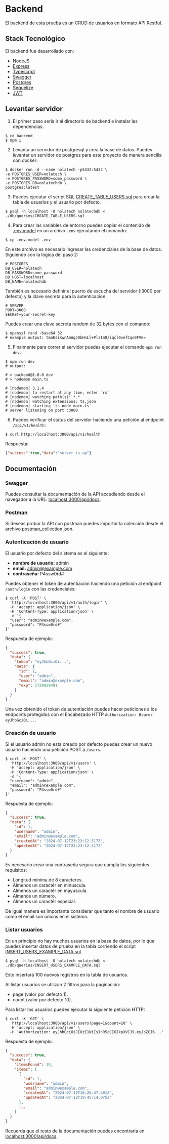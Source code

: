 # Backend
El backend de esta prueba es un CRUD de usuarios en formato API Restful.

## Stack Tecnológico
El backend fue desarrollado con:
- [NodeJS](https://nodejs.org/en)
- [Express](https://expressjs.com/es/)
- [Typescript](https://www.typescriptlang.org)
- [Swagger](https://swagger.io)
- [Postgres](https://www.postgresql.org)
- [Sequelize](https://sequelize.org)
- [JWT](https://jwt.io)

## Levantar servidor 

1. El primer paso sería ir al directorio de backend e instalar las dependencias.
```
$ cd backend
$ npm i
```

2. Levanta un servidor de postgresql y crea la base de datos. Puedes levantar un servidor de postgres para este proyecto de manera sencilla con docker:
```shell
$ docker run -d --name nolatech -p5432:5432 \
-e POSTGRES_USER=nolatech \
-e POSTGRES_PASSWORD=some_password \
-e POSTGRES_DB=nolatechdb \
postgres:latest
```

3. Puedes ejecutar el script SQL [CREATE_TABLE_USERS.sql](db/queries/CREATE_TABLE_USERS.sql) para crear la tabla de usuarios y el usuario por defecto.
```shell
$ psql -h localhost -U nolatech nolatechdb < ./db/queries/CREATE_TABLE_USERS.sql
```

4. Para crear las variables de entorno puedes copiar el contenido de [.env.model](backend/.env.model) en un archivo `.env` ejecutando el comando:
```shell
$ cp .env.model .env
```

En este archivo es necesario ingresar las credenciales de la base de datos. Siguiendo con la lógica del paso 2:
```shell
# POSTGRES
DB_USER=nolatech
DB_PASSWORD=some_password
DB_HOST=localhost
DB_NAME=nolatechdb
```

También es necesario definir el puerto de escucha del servidor (:3000 por defecto) y la clave secreta para la autenticacion.
```shell
# SERVER
PORT=3000
SECRET=your-secret-key
```

Puedes crear una clave secreta random de 32 bytes con el comando:
```shell
$ openssl rand -base64 32 
# example output: tmaKsiKwnAmAgJ8bHnLl+PlzIm8/iqcl0vefCqo9FVE=
```

5. Finalmente para correr el servidor puedes ejecutar el comando `npm run dev`:

```shell
$ npm run dev
# output:

# > backend@1.0.0 dev
# > nodemon main.ts

# [nodemon] 3.1.4
# [nodemon] to restart at any time, enter `rs`
# [nodemon] watching path(s): *.*
# [nodemon] watching extensions: ts,json
# [nodemon] starting `ts-node main.ts`
# server listening on port :3000

```

6. Puedes verificar el status del servidor haciendo una petición al endpoint `/api/v1/health`:
```shell
$ curl http://localhost:3000/api/v1/health
```

Respuesta:
```json
{"success":true,"data":"server is up"}
```

## Documentación

### Swagger
Puedes consultar la documentación de la API accediendo desde el navegador a la URL: [localhost:3000/api/docs](http://localhost:3000/api/docs).

### Postman
Si deseas probar la API con postman puedes importar la colección desde el archivo [postman_collection.json](postman_collection.json).

### Autenticación de usuario
El usuario por defecto del sistema es el siguiente:
- __nombre de usuario:__ admin
- __email:__ admin@example.com
- __contraseña:__ P4ssw0rd#

Puedes obtener el token de autentiación haciendo una petición al endpoint `/auth/login` con las credenciales:
```shell
$ curl -X 'POST' \
  'http://localhost:3000/api/v1/auth/login' \
  -H 'accept: application/json' \
  -H 'Content-Type: application/json' \
  -d '{
  "user": "admin@example.com",
  "password": "P4ssw0rd#"
}'
```

Respuesta de ejemplo:
```json
{
  "success": true,
  "data": {
    "token": "eyJhbGciOi...",
    "meta": {
      "id": 1,
      "user": "admin",
      "email": "admin@example.com",
      "exp": 1720829491
    }
  }
}
```

Una vez obtenido el token de autentiación puedes hacer peticiones a los endpoints protegidos con el Encabezado HTTP `Authorization: Bearer eyJhbGciOi...`.

### Creación de usuario
Si el usuario admin no esta creado por defecto puedes crear un nuevo usuario haciendo una petición POST a `/users`.
```shell
$ curl -X 'POST' \
  'http://localhost:3000/api/v1/users' \
  -H 'accept: application/json' \
  -H 'Content-Type: application/json' \
  -d '{
  "username": "admin",
  "email": "admin@example.com",
  "password": "P4ssw0rd#"
}'
```

Respuesta de ejemplo:
```json
{
  "success": true,
  "data": {
    "id": 1,
    "username": "admin",
    "email": "admin@example.com",
    "createdAt": "2024-07-12T23:23:12.517Z",
    "updatedAt": "2024-07-12T23:23:12.517Z"
  }
}
```

Es necesario crear una contraseña segura que cumpla los siguientes requisitos:
- Longitud mínima de 8 caracteres.
- Almenos un caractér en minuscula.
- Almenos un caractér en mayuscula.
- Almenos un número.
- Almenos un caractér especial.

De igual manera es importante considerar que tanto el nombre de usuario como el email son únicos en el sistema.

### Listar usuarios
En un principio no hay muchos usuarios en la base de datos, por lo que puedes insertar datos de prueba en la tabla corriendo el script [INSERT_USERS_EXAMPLE_DATA.sql](db/queries/INSERT_USERS_EXAMPLE_DATA.sql).
```shell
$ psql -h localhost -U nolatech nolatechdb < ./db/queries/INSERT_USERS_EXAMPLE_DATA.sql
```
Esto insertará 100 nuevos registros en la tabla de usuarios.

Al listar usuarios se utilizan 2 filtros para la paginación:
- page  (valor por defecto 1).
- count (valor por defecto 10).

Para listar los usuarios puedes ejecutar la siguiente petición HTTP:
```shell
$ curl -X 'GET' \
  'http://localhost:3000/api/v1/users?page=1&count=10' \
  -H 'accept: application/json' \
  -H 'Authorization: eyJhbGciOiJIUzI1NiIsInR5cCI6IkpXVCJ9.eyJpZCI6...'
```
Respuesta de ejemplo:
```json
{
  "success": true,
  "data": {
    "itemsFound": 10,
    "items": [
      {
        "id": 1,
        "username": "admin",
        "email": "admin@example.com",
        "createdAt": "2024-07-12T16:26:47.501Z",
        "updatedAt": "2024-07-12T19:45:14.075Z"
      },
      ...
    ]
  }
}
```

Recuerda que el resto de la documentación puedes encontrarla en [localhost:3000/api/docs](http://localhost:3000/api/docs).
